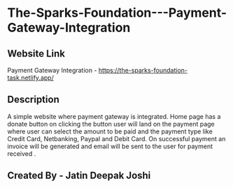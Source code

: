# The-Sparks-Foundation---Payment-Gateway-Integration

## Website Link
Payment Gateway Integration - https://the-sparks-foundation-task.netlify.app/

## Description
A simple website where payment gateway is integrated. Home page has a donate button on clicking the button user will land on the payment page where user can select the amount to be paid and the payment type like Credit Card, Netbanking, Paypal and Debit Card. On successful payment an invoice will be generated and email will be sent to the user for payment received .

## Created By - Jatin Deepak Joshi
